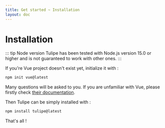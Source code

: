 ```yaml
---
title: Get started ~ Installation
layout: doc
---
```


# Installation

::: tip Node version
Tulipe has been tested with Node.js version 15.0 or higher and is not guaranteed to work with other ones.
:::

If you're Vue project doesn't exist yet, initialize it with :
```bash
npm init vue@latest
```
Many questions will be asked to you. If you are unfamiliar with Vue, please firstly check [their documentation](https://vuejs.org/guide/introduction.html).

Then Tulipe can be simply installed with :
```bash
npm install tulipe@latest
```

That's all !

